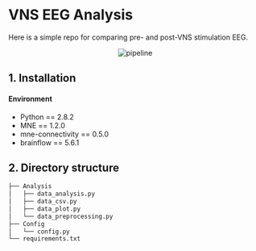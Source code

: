 # VNS EEG Analysis

Here is a simple repo for comparing pre- and post-VNS stimulation EEG.

<div align=center>

![pipeline](https://github.com/Junsu0213/VNS_EEG_Analysis/assets/128777619/8aa12089-4334-44b7-a072-08dd97663cfc)

</div>

## 1. Installation
#### Environment
* Python == 2.8.2
* MNE == 1.2.0
* mne-connectivity == 0.5.0
* brainflow == 5.6.1

## 2. Directory structure
```bash
├── Analysis
│   ├── data_analysis.py
│   ├── data_csv.py
│   ├── data_plot.py
│   └── data_preprocessing.py
├── Config
│   └── config.py
└── requirements.txt
```
